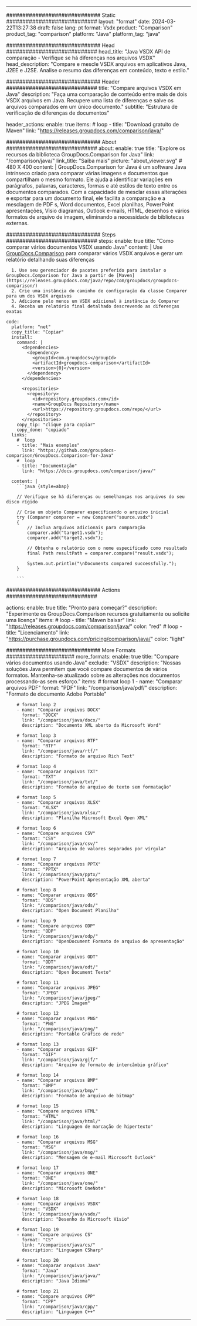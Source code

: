 
---
############################# Static ############################
layout: "format"
date:  2024-03-22T13:27:38
draft: false
lang: pt
format: Vsdx
product: "Comparison"
product_tag: "comparison"
platform: "Java"
platform_tag: "java"

############################# Head ############################
head_title: "Java VSDX API de comparação - Verifique se há diferenças nos arquivos VSDX"
head_description: "Compare e mescle VSDX arquivos em aplicativos Java, J2EE e J2SE. Analise o resumo das diferenças em conteúdo, texto e estilo."

############################# Header ############################
title: "Compare arquivos VSDX em Java" 
description: "Faça uma comparação de conteúdo entre mais de dois VSDX arquivos em Java. Recupere uma lista de diferenças e salve os arquivos comparados em um único documento."
subtitle: "Estrutura de verificação de diferenças de documentos" 

header_actions:
  enable: true
  items:
    #  loop
    - title: "Download gratuito de Maven"
      link: "https://releases.groupdocs.com/comparison/java/"
      
############################# About ############################
about:
    enable: true
    title: "Explore os recursos da biblioteca GroupDocs.Comparison for Java"
    link: "/comparison/java/"
    link_title: "Saiba mais"
    picture: "about_viewer.svg" # 480 X 400
    content: |
       GroupDocs.Comparison for Java é um software Java intrínseco criado para comparar várias imagens e documentos que compartilham o mesmo formato. Ele ajuda a identificar variações em parágrafos, palavras, caracteres, formas e até estilos de texto entre os documentos comparados. Com a capacidade de mesclar essas alterações e exportar para um documento final, ele facilita a comparação e a mesclagem de PDF s, Word documentos, Excel planilhas, PowerPoint apresentações, Visio diagramas, Outlook e-mails, HTML, desenhos e vários formatos de arquivo de imagem, eliminando a necessidade de bibliotecas externas.

############################# Steps ############################
steps:
    enable: true
    title: "Como comparar vários documentos VSDX usando Java"
    content: |
      Use [GroupDocs.Comparison](https://products.groupdocs.com/comparison/java/) para comparar vários VSDX arquivos e gerar um relatório detalhando suas diferenças
      
      1. Use seu gerenciador de pacotes preferido para instalar o GroupDocs.Comparison for Java a partir de [Maven](https://releases.groupdocs.com/java/repo/com/groupdocs/groupdocs-comparison/)
      2. Crie uma instância do caminho de configuração da classe Comparer para um dos VSDX arquivos
      3. Adicione pelo menos um VSDX adicional à instância do Comparer
      4. Receba um relatório final detalhado descrevendo as diferenças exatas
   
    code:
      platform: "net"
      copy_title: "Copiar"
      install:
        command: |
          <dependencies>
            <dependency>
              <groupId>com.groupdocs</groupId>
              <artifactId>groupdocs-comparison</artifactId>
              <version>{0}</version>
            </dependency>
          </dependencies>

          <repositories>
            <repository>
              <id>repository.groupdocs.com</id>
              <name>GroupDocs Repository</name>
              <url>https://repository.groupdocs.com/repo/</url>
            </repository>
          </repositories>
        copy_tip: "clique para copiar"
        copy_done: "copiado"
      links:
        #  loop
        - title: "Mais exemplos"
          link: "https://github.com/groupdocs-comparison/GroupDocs.Comparison-for-Java"
        #  loop
        - title: "Documentação"
          link: "https://docs.groupdocs.com/comparison/java/"
          
      content: |
        ```java {style=abap}

        // Verifique se há diferenças ou semelhanças nos arquivos do seu disco rígido

        // Crie um objeto Comparer especificando o arquivo inicial
        try (Comparer comparer = new Comparer("source.vsdx") 
        {
            // Inclua arquivos adicionais para comparação
        	comparer.add("target1.vsdx");
            comparer.add("target2.vsdx");

            // Obtenha o relatório com o nome especificado como resultado
            final Path resultPath = comparer.compare("result.vsdx"); 

            System.out.println("\nDocuments compared successfully.");
        }
        
        ```            

############################# Actions ############################

actions:
  enable: true
  title: "Pronto para começar?"
  description: "Experimente os GroupDocs.Comparison recursos gratuitamente ou solicite uma licença"
  items:
    #  loop
    - title: "Maven baixar"
      link: "https://releases.groupdocs.com/comparison/java/"
      color: "red"
        #  loop
    - title: "Licenciamento"
      link: "https://purchase.groupdocs.com/pricing/comparison/java/"
      color: "light"


############################# More Formats #####################
more_formats:
    enable: true
    title: "Compare vários documentos usando Java"
    exclude: "VSDX"
    description: "Nossas soluções Java permitem que você compare documentos de vários formatos. Mantenha-se atualizado sobre as alterações nos documentos processando-as sem esforço."
    items: 
        # format loop 1
        - name: "Comparar arquivos PDF"
          format: "PDF"
          link: "/comparison/java/pdf/"
          description: "Formato de documento Adobe Portable"

        # format loop 2
        - name: "Comparar arquivos DOCX"
          format: "DOCX"
          link: "/comparison/java/docx/"
          description: "Documento XML aberto da Microsoft Word"

        # format loop 3
        - name: "Comparar arquivos RTF"
          format: "RTF"
          link: "/comparison/java/rtf/"
          description: "Formato de arquivo Rich Text"

        # format loop 4
        - name: "Comparar arquivos TXT"
          format: "TXT"
          link: "/comparison/java/txt/"
          description: "Formato de arquivo de texto sem formatação"

        # format loop 5
        - name: "Comparar arquivos XLSX"
          format: "XLSX"
          link: "/comparison/java/xlsx/"
          description: "Planilha Microsoft Excel Open XML"

        # format loop 6
        - name: "Compare arquivos CSV"
          format: "CSV"
          link: "/comparison/java/csv/"
          description: "Arquivo de valores separados por vírgula"

        # format loop 7
        - name: "Comparar arquivos PPTX"
          format: "PPTX"
          link: "/comparison/java/pptx/"
          description: "PowerPoint Apresentação XML aberta"

        # format loop 8
        - name: "Comparar arquivos ODS"
          format: "ODS"
          link: "/comparison/java/ods/"
          description: "Open Document Planilha"

        # format loop 9
        - name: "Compare arquivos ODP"
          format: "ODP"
          link: "/comparison/java/odp/"
          description: "OpenDocument Formato de arquivo de apresentação"

        # format loop 10
        - name: "Comparar arquivos ODT"
          format: "ODT"
          link: "/comparison/java/odt/"
          description: "Open Document Texto"

        # format loop 11
        - name: "Comparar arquivos JPEG"
          format: "JPEG"
          link: "/comparison/java/jpeg/"
          description: "JPEG Imagem"

        # format loop 12
        - name: "Comparar arquivos PNG"
          format: "PNG"
          link: "/comparison/java/png/"
          description: "Portable Gráfico de rede"

        # format loop 13
        - name: "Comparar arquivos GIF"
          format: "GIF"
          link: "/comparison/java/gif/"
          description: "Arquivo de formato de intercâmbio gráfico"

        # format loop 14
        - name: "Comparar arquivos BMP"
          format: "BMP"
          link: "/comparison/java/bmp/"
          description: "Formato de arquivo de bitmap"

        # format loop 15
        - name: "Compare arquivos HTML"
          format: "HTML"
          link: "/comparison/java/html/"
          description: "Linguagem de marcação de hipertexto"

        # format loop 16
        - name: "Comparar arquivos MSG"
          format: "MSG"
          link: "/comparison/java/msg/"
          description: "Mensagem de e-mail Microsoft Outlook"

        # format loop 17
        - name: "Comparar arquivos ONE"
          format: "ONE"
          link: "/comparison/java/one/"
          description: "Microsoft OneNote"

        # format loop 18
        - name: "Comparar arquivos VSDX"
          format: "VSDX"
          link: "/comparison/java/vsdx/"
          description: "Desenho da Microsoft Visio"

        # format loop 19
        - name: "Compare arquivos CS"
          format: "CS"
          link: "/comparison/java/cs/"
          description: "Linguagem CSharp"

        # format loop 20
        - name: "Comparar arquivos Java"
          format: "Java"
          link: "/comparison/java/java/"
          description: "Java Idioma"
          
        # format loop 21
        - name: "Compare arquivos CPP"
          format: "CPP"
          link: "/comparison/java/cpp/"
          description: "Linguagem C++"
---